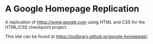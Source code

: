 # A Google Homepage Replication

A replication of https://www.google.com using HTML and CSS for the HTML/CSS checkpoint project.

This site can be found at https://pulibrary.github.io/google-homepage/.
